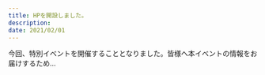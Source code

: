 ```yaml
---
title: HPを開設しました。
description: 
date: 2021/02/01
---
```


今回、特別イベントを開催することとなりました。皆様へ本イベントの情報をお届けするため...